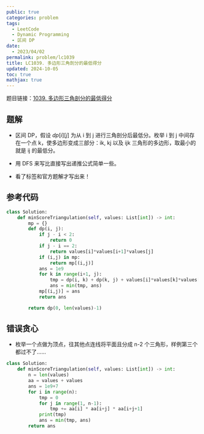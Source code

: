 ```yaml
---
public: true
categories: problem
tags:
  - LeetCode
  - Dynamic Programming
  - 区间 DP
date:
  - 2023/04/02
permalink: problem/lc1039
title: LC1039. 多边形三角剖分的最低得分
updated: 2024-10-05
toc: true
mathjax: true
---
```


题目链接：[1039. 多边形三角剖分的最低得分](https://leetcode.cn/problems/minimum-score-triangulation-of-polygon/)

<!--more-->

## 题解

  + 区间 DP，假设 $dp[i][j]$ 为从 i 到 j 进行三角剖分后最低分。枚举 i 到  j 中间存在一个点 k，使多边形变成三部分：ik, kj 以及 ijk 三角形的多边形，取最小的就是  ij 的最低分。

  + 用 DFS 来写比直接写出递推公式简单一些。

  + 看了标签和官方题解才写出来！

## 参考代码

```python
class Solution:
    def minScoreTriangulation(self, values: List[int]) -> int:
        mp = {}
        def dp(i, j):
            if j - i < 2:
                return 0
            if j - i == 2:
                return values[i]*values[i+1]*values[j]
            if (i,j) in mp:
                return mp[(i,j)]
            ans = 1e9
            for k in range(i+1, j):
                tmp = dp(i, k) + dp(k, j) + values[i]*values[k]*values[j]
                ans = min(tmp, ans)
            mp[(i,j)] = ans
            return ans

        return dp(0, len(values)-1)
```

## 错误贪心

  + 枚举一个点做为顶点，往其他点连线将平面且分成 n-2 个三角形，样例第三个都过不了……

```python
class Solution:
    def minScoreTriangulation(self, values: List[int]) -> int:
        n = len(values)
        aa = values + values
        ans = 1e9+7
        for i in range(n):
            tmp = 0
            for j in range(1, n-1):
                tmp += aa[i] * aa[i+j] * aa[i+j+1]
            print(tmp)
            ans = min(tmp, ans)
        return ans
```


